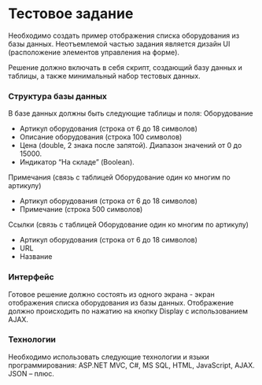 # Тестовое задание #

Необходимо создать пример отображения списка оборудования из базы данных. Неотъемлемой частью задания является дизайн UI (расположение элементов управления на форме).

Решение должно включать в себя скрипт, создающий базу данных и таблицы, а также минимальный набор тестовых данных.

### Структура базы данных  ###
В базе данных должны быть следующие таблицы и поля: 
Оборудование

* Артикул оборудования (строка от 6 до 18 символов)
* Описание оборудования (строка 100 символов)
* Цена (double, 2 знака после запятой). Диапазон значений от 0 до 15000.
* Индикатор “На складе” (Boolean).

Примечания (связь с таблицей Оборудование один ко многим по артикулу)

* Артикул оборудования (строка от 6 до 18 символов)
* Примечание (строка 500 символов)

Ссылки (связь с таблицей Оборудование один ко многим по артикулу)

* Артикул оборудования (строка от 6 до 18 символов)
* URL
* Название

### Интерфейс ###
Готовое решение должно состоять из одного экрана - экран отображения списка оборудования из базы данных. Отображение должно происходить по нажатию на кнопку Display с использованием AJAX.

### Технологии ###
Необходимо использовать следующие технологии и языки программирования: ASP.NET MVC, C#, MS SQL, HTML, JavaScript, AJAX. JSON – плюс.